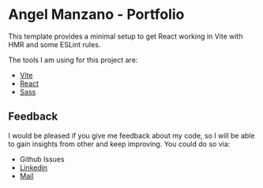 # Angel Manzano - Portfolio

This template provides a minimal setup to get React working in Vite with HMR and some ESLint rules.

The tools I am using for this project are:

- [Vite](https://vitejs.dev/)
- [React](https://react.dev/)
- [Sass](https://sass-lang.com/)


## Feedback
I would be pleased if you give me feedback about my code, so I will be able to gain insights from other and keep improving. You could do so via:
- Github Issues
- [Linkedin](https://www.linkedin.com/in/angel-gabriel-manzano-contreras/)
- [Mail](mailto:amanzanocontreras@gmail.com)
